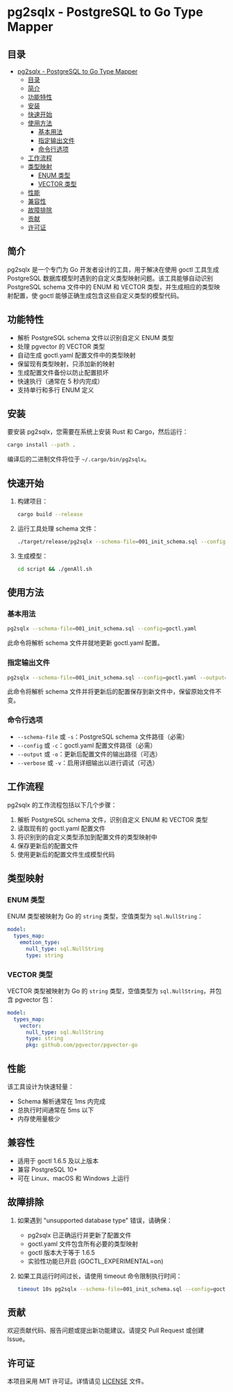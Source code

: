 # pg2sqlx - PostgreSQL to Go Type Mapper

## 目录

- [pg2sqlx - PostgreSQL to Go Type Mapper](#pg2sqlx---postgresql-to-go-type-mapper)
  - [目录](#目录)
  - [简介](#简介)
  - [功能特性](#功能特性)
  - [安装](#安装)
  - [快速开始](#快速开始)
  - [使用方法](#使用方法)
    - [基本用法](#基本用法)
    - [指定输出文件](#指定输出文件)
    - [命令行选项](#命令行选项)
  - [工作流程](#工作流程)
  - [类型映射](#类型映射)
    - [ENUM 类型](#enum-类型)
    - [VECTOR 类型](#vector-类型)
  - [性能](#性能)
  - [兼容性](#兼容性)
  - [故障排除](#故障排除)
  - [贡献](#贡献)
  - [许可证](#许可证)

## 简介

pg2sqlx 是一个专门为 Go 开发者设计的工具，用于解决在使用 goctl 工具生成 PostgreSQL 数据库模型时遇到的自定义类型映射问题。该工具能够自动识别 PostgreSQL schema 文件中的 ENUM 和 VECTOR 类型，并生成相应的类型映射配置，使 goctl 能够正确生成包含这些自定义类型的模型代码。

## 功能特性

- 解析 PostgreSQL schema 文件以识别自定义 ENUM 类型
- 处理 pgvector 的 VECTOR 类型
- 自动生成 goctl.yaml 配置文件中的类型映射
- 保留现有类型映射，只添加新的映射
- 生成配置文件备份以防止配置损坏
- 快速执行（通常在 5 秒内完成）
- 支持单行和多行 ENUM 定义

## 安装

要安装 pg2sqlx，您需要在系统上安装 Rust 和 Cargo，然后运行：

```bash
cargo install --path .
```

编译后的二进制文件将位于 `~/.cargo/bin/pg2sqlx`。

## 快速开始

1. 构建项目：

   ```bash
   cargo build --release
   ```

2. 运行工具处理 schema 文件：

   ```bash
   ./target/release/pg2sqlx --schema-file=001_init_schema.sql --config=goctl.yaml
   ```

3. 生成模型：
   ```bash
   cd script && ./genAll.sh
   ```

## 使用方法

### 基本用法

```bash
pg2sqlx --schema-file=001_init_schema.sql --config=goctl.yaml
```

此命令将解析 schema 文件并就地更新 goctl.yaml 配置。

### 指定输出文件

```bash
pg2sqlx --schema-file=001_init_schema.sql --config=goctl.yaml --output=goctl_updated.yaml
```

此命令将解析 schema 文件并将更新后的配置保存到新文件中，保留原始文件不变。

### 命令行选项

- `--schema-file` 或 `-s`：PostgreSQL schema 文件路径（必需）
- `--config` 或 `-c`：goctl.yaml 配置文件路径（必需）
- `--output` 或 `-o`：更新后配置文件的输出路径（可选）
- `--verbose` 或 `-v`：启用详细输出以进行调试（可选）

## 工作流程

pg2sqlx 的工作流程包括以下几个步骤：

1. 解析 PostgreSQL schema 文件，识别自定义 ENUM 和 VECTOR 类型
2. 读取现有的 goctl.yaml 配置文件
3. 将识别到的自定义类型添加到配置文件的类型映射中
4. 保存更新后的配置文件
5. 使用更新后的配置文件生成模型代码

## 类型映射

### ENUM 类型

ENUM 类型被映射为 Go 的 `string` 类型，空值类型为 `sql.NullString`：

```yaml
model:
  types_map:
    emotion_type:
      null_type: sql.NullString
      type: string
```

### VECTOR 类型

VECTOR 类型被映射为 Go 的 `string` 类型，空值类型为 `sql.NullString`，并包含 pgvector 包：

```yaml
model:
  types_map:
    vector:
      null_type: sql.NullString
      type: string
      pkg: github.com/pgvector/pgvector-go
```

## 性能

该工具设计为快速轻量：

- Schema 解析通常在 1ms 内完成
- 总执行时间通常在 5ms 以下
- 内存使用量极少

## 兼容性

- 适用于 goctl 1.6.5 及以上版本
- 兼容 PostgreSQL 10+
- 可在 Linux、macOS 和 Windows 上运行

## 故障排除

1. 如果遇到 "unsupported database type" 错误，请确保：

   - pg2sqlx 已正确运行并更新了配置文件
   - goctl.yaml 文件包含所有必要的类型映射
   - goctl 版本大于等于 1.6.5
   - 实验性功能已开启 (GOCTL_EXPERIMENTAL=on)

2. 如果工具运行时间过长，请使用 timeout 命令限制执行时间：
   ```bash
   timeout 10s pg2sqlx --schema-file=001_init_schema.sql --config=goctl.yaml
   ```

## 贡献

欢迎贡献代码、报告问题或提出新功能建议。请提交 Pull Request 或创建 Issue。

## 许可证

本项目采用 MIT 许可证。详情请见 [LICENSE](LICENSE) 文件。
